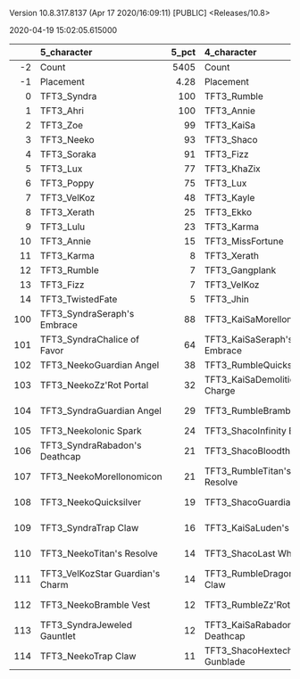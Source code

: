 Version 10.8.317.8137 (Apr 17 2020/16:09:11) [PUBLIC] <Releases/10.8>

2020-04-19 15:02:05.615000

|     | 5_character                      |   5_pct | 4_character                      |   4_pct | 2_character                    |   2_pct | 3_character                        |   3_pct | 1_character                      |   1_pct |
|----:|:---------------------------------|--------:|:---------------------------------|--------:|:-------------------------------|--------:|:-----------------------------------|--------:|:---------------------------------|--------:|
|  -2 | Count                            | 5405    | Count                            | 3148    | Count                          | 6499    | Count                              | 4637    | Count                            | 9811    |
|  -1 | Placement                        |    4.28 | Placement                        |    4.31 | Placement                      |    4.44 | Placement                          |    4.44 | Placement                        |    4.64 |
|   0 | TFT3_Syndra                      |  100    | TFT3_Rumble                      |  100    | TFT3_Jhin                      |   97    | TFT3_Blitzcrank                    |   98    | TFT3_Shen                        |   66    |
|   1 | TFT3_Ahri                        |  100    | TFT3_Annie                       |  100    | TFT3_Karma                     |   95    | TFT3_ChoGath                       |   98    | TFT3_Irelia                      |   64    |
|   2 | TFT3_Zoe                         |   99    | TFT3_KaiSa                       |  100    | TFT3_Mordekaiser               |   94    | TFT3_Vi                            |   97    | TFT3_Kayle                       |   63    |
|   3 | TFT3_Neeko                       |   93    | TFT3_Shaco                       |   99    | TFT3_Ashe                      |   92    | TFT3_Malphite                      |   96    | TFT3_Thresh                      |   53    |
|   4 | TFT3_Soraka                      |   91    | TFT3_Fizz                        |   98    | TFT3_Lux                       |   76    | TFT3_Jinx                          |   84    | TFT3_Vi                          |   47    |
|   5 | TFT3_Lux                         |   77    | TFT3_KhaZix                      |   77    | TFT3_Shaco                     |   74    | TFT3_Ezreal                        |   83    | TFT3_Kassadin                    |   47    |
|   6 | TFT3_Poppy                       |   75    | TFT3_Lux                         |   64    | TFT3_Lulu                      |   61    | TFT3_MissFortune                   |   68    | TFT3_MissFortune                 |   46    |
|   7 | TFT3_VelKoz                      |   48    | TFT3_Kayle                       |   33    | TFT3_Xerath                    |   52    | TFT3_Graves                        |   60    | TFT3_Fiora                       |   43    |
|   8 | TFT3_Xerath                      |   25    | TFT3_Ekko                        |   19    | TFT3_JarvanIV                  |   42    | TFT3_Lucian                        |   39    | TFT3_Lucian                      |   43    |
|   9 | TFT3_Lulu                        |   23    | TFT3_Karma                       |   14    | TFT3_WuKong                    |   28    | TFT3_VelKoz                        |   14    | TFT3_Leona                       |   42    |
|  10 | TFT3_Annie                       |   15    | TFT3_MissFortune                 |    7    | TFT3_Jayce                     |   27    | TFT3_KhaZix                        |   14    | TFT3_Ekko                        |   38    |
|  11 | TFT3_Karma                       |    8    | TFT3_Xerath                      |    7    | TFT3_Kassadin                  |   21    | TFT3_AurelionSol                   |   13    | TFT3_Blitzcrank                  |   37    |
|  12 | TFT3_Rumble                      |    7    | TFT3_Gangplank                   |    2    | TFT3_Poppy                     |   14    | TFT3_TwistedFate                   |   10    | TFT3_Ezreal                      |   36    |
|  13 | TFT3_Fizz                        |    7    | TFT3_VelKoz                      |    2    | TFT3_Thresh                    |    9    | TFT3_Kayle                         |    9    | TFT3_WuKong                      |   35    |
|  14 | TFT3_TwistedFate                 |    5    | TFT3_Jhin                        |    2    | TFT3_Leona                     |    9    | TFT3_Lulu                          |    6    | TFT3_Xayah                       |   23    |
| 100 | TFT3_SyndraSeraph's Embrace      |   88    | TFT3_KaiSaMorellonomicon         |   61    | TFT3_ShacoGuardian Angel       |   49    | TFT3_JinxGiant Slayer              |   59    | TFT3_IreliaInfinity Edge         |   41    |
| 101 | TFT3_SyndraChalice of Favor      |   64    | TFT3_KaiSaSeraph's Embrace       |   49    | TFT3_ShacoBloodthirster        |   38    | TFT3_JinxRed Buff                  |   51    | TFT3_KayleGuinsoo's Rageblade    |   30    |
| 102 | TFT3_NeekoGuardian Angel         |   38    | TFT3_RumbleQuicksilver           |   45    | TFT3_JhinRunaan's Hurricane    |   38    | TFT3_JinxGuardian Angel            |   32    | TFT3_KayleGuardian Angel         |   22    |
| 103 | TFT3_NeekoZz'Rot Portal          |   32    | TFT3_KaiSaDemolitionist's Charge |   37    | TFT3_JhinGuardian Angel        |   37    | TFT3_MissFortuneSeraph's Embrace   |   18    | TFT3_LucianRed Buff              |   22    |
| 104 | TFT3_SyndraGuardian Angel        |   29    | TFT3_RumbleBramble Vest          |   35    | TFT3_JhinLast Whisper          |   33    | TFT3_ChoGathIonic Spark            |   17    | TFT3_KayleRapid Firecannon       |   17    |
| 105 | TFT3_NeekoIonic Spark            |   24    | TFT3_ShacoInfinity Edge          |   35    | TFT3_JhinInfinity Edge         |   30    | TFT3_JinxRunaan's Hurricane        |   14    | TFT3_IreliaLast Whisper          |   16    |
| 106 | TFT3_SyndraRabadon's Deathcap    |   21    | TFT3_ShacoBloodthirster          |   33    | TFT3_JhinTrap Claw             |   18    | TFT3_JinxTrap Claw                 |   13    | TFT3_IreliaGuardian Angel        |   15    |
| 107 | TFT3_NeekoMorellonomicon         |   21    | TFT3_RumbleTitan's Resolve       |   32    | TFT3_ShacoInfinity Edge        |   16    | TFT3_BlitzcrankZephyr              |   12    | TFT3_MasterYiQuicksilver         |   12    |
| 108 | TFT3_NeekoQuicksilver            |   19    | TFT3_ShacoGuardian Angel         |   31    | TFT3_MordekaiserMorellonomicon |   13    | TFT3_JinxLast Whisper              |   12    | TFT3_MasterYiGuinsoo's Rageblade |   12    |
| 109 | TFT3_SyndraTrap Claw             |   16    | TFT3_KaiSaLuden's Echo           |   15    | TFT3_ShacoHextech Gunblade     |   13    | TFT3_ViIonic Spark                 |   12    | TFT3_IreliaInfiltrator's Talons  |   10    |
| 110 | TFT3_NeekoTitan's Resolve        |   14    | TFT3_ShacoLast Whisper           |   14    | TFT3_XerathGuinsoo's Rageblade |   13    | TFT3_VelKozSeraph's Embrace        |   12    | TFT3_KayleHand Of Justice        |    9    |
| 111 | TFT3_VelKozStar Guardian's Charm |   14    | TFT3_RumbleDragon's Claw         |    9    | TFT3_AsheDark Star's Heart     |   12    | TFT3_MissFortuneQuicksilver        |   11    | TFT3_IreliaBloodthirster         |    8    |
| 112 | TFT3_NeekoBramble Vest           |   12    | TFT3_RumbleZz'Rot Portal         |    9    | TFT3_MordekaiserIonic Spark    |   10    | TFT3_ChoGathMorellonomicon         |   11    | TFT3_IreliaSeraph's Embrace      |    7    |
| 113 | TFT3_SyndraJeweled Gauntlet      |   12    | TFT3_KaiSaRabadon's Deathcap     |    9    | TFT3_MordekaiserRedemption     |    9    | TFT3_JinxRapid Firecannon          |   11    | TFT3_EkkoMorellonomicon          |    7    |
| 114 | TFT3_NeekoTrap Claw              |   11    | TFT3_ShacoHextech Gunblade       |    9    | TFT3_MordekaiserBramble Vest   |    9    | TFT3_MissFortuneRabadon's Deathcap |   10    | TFT3_MasterYiBramble Vest        |    7    |
